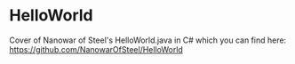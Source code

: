 # HelloWorld
Cover of Nanowar of Steel's HelloWorld.java in C# which you can find here: https://github.com/NanowarOfSteel/HelloWorld
